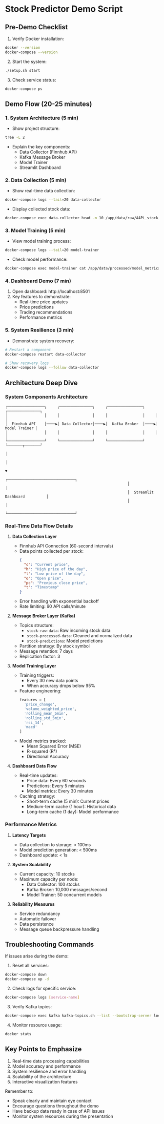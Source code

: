 # Stock Predictor Demo Script

## Pre-Demo Checklist

1. Verify Docker installation:
```bash
docker --version
docker-compose --version
```

2. Start the system:
```bash
./setup.sh start
```

3. Check service status:
```bash
docker-compose ps
```

## Demo Flow (20-25 minutes)

### 1. System Architecture (5 min)
- Show project structure:
```bash
tree -L 2
```
- Explain the key components:
  - Data Collector (Finnhub API)
  - Kafka Message Broker
  - Model Trainer
  - Streamlit Dashboard

### 2. Data Collection (5 min)
- Show real-time data collection:
```bash
docker-compose logs --tail=20 data-collector
```
- Display collected stock data:
```bash
docker-compose exec data-collector head -n 10 /app/data/raw/AAPL_stock_data.csv
```

### 3. Model Training (5 min)
- View model training process:
```bash
docker-compose logs --tail=20 model-trainer
```
- Check model performance:
```bash
docker-compose exec model-trainer cat /app/data/processed/model_metrics.csv
```

### 4. Dashboard Demo (7 min)
1. Open dashboard: http://localhost:8501
2. Key features to demonstrate:
   - Real-time price updates
   - Price predictions
   - Trading recommendations
   - Performance metrics

### 5. System Resilience (3 min)
- Demonstrate system recovery:
```bash
# Restart a component
docker-compose restart data-collector

# Show recovery logs
docker-compose logs --follow data-collector
```

## Architecture Deep Dive

### System Components Architecture
```
┌─────────────────┐     ┌───────────────┐     ┌────────────────┐     ┌───────────────┐
│                 │     │               │     │                │     │               │
│  Finnhub API    │────▶│ Data Collector│────▶│  Kafka Broker  │────▶│ Model Trainer │
│                 │     │               │     │                │     │               │
└─────────────────┘     └───────────────┘     └────────────────┘     └───────┬───────┘
                                                                             │
                                                                             │
                                                                             ▼
                                                        ┌───────────────────────────────┐
                                                        │                               │
                                                        │  Streamlit Dashboard          │
                                                        │                               │
                                                        └───────────────────────────────┘
```

### Real-Time Data Flow Details

1. **Data Collection Layer**
   - Finnhub API Connection (60-second intervals)
   - Data points collected per stock:
     ```json
     {
       "c": "Current price",
       "h": "High price of the day",
       "l": "Low price of the day",
       "o": "Open price",
       "pc": "Previous close price",
       "t": "Timestamp"
     }
     ```
   - Error handling with exponential backoff
   - Rate limiting: 60 API calls/minute

2. **Message Broker Layer (Kafka)**
   - Topics structure:
     - `stock-raw-data`: Raw incoming stock data
     - `stock-processed-data`: Cleaned and normalized data
     - `stock-predictions`: Model predictions
   - Partition strategy: By stock symbol
   - Message retention: 7 days
   - Replication factor: 3

3. **Model Training Layer**
   - Training triggers:
     - Every 30 new data points
     - When accuracy drops below 95%
   - Feature engineering:
     ```python
     features = [
       'price_change',
       'volume_weighted_price',
       'rolling_mean_5min',
       'rolling_std_5min',
       'rsi_14',
       'macd'
     ]
     ```
   - Model metrics tracked:
     - Mean Squared Error (MSE)
     - R-squared (R²)
     - Directional Accuracy

4. **Dashboard Data Flow**
   - Real-time updates:
     - Price data: Every 60 seconds
     - Predictions: Every 5 minutes
     - Model metrics: Every 30 minutes
   - Caching strategy:
     - Short-term cache (5 min): Current prices
     - Medium-term cache (1 hour): Historical data
     - Long-term cache (1 day): Model performance

### Performance Metrics

1. **Latency Targets**
   - Data collection to storage: < 100ms
   - Model prediction generation: < 500ms
   - Dashboard update: < 1s

2. **System Scalability**
   - Current capacity: 10 stocks
   - Maximum capacity per node:
     - Data Collector: 100 stocks
     - Kafka Broker: 10,000 messages/second
     - Model Trainer: 50 concurrent models

3. **Reliability Measures**
   - Service redundancy
   - Automatic failover
   - Data persistence
   - Message queue backpressure handling

## Troubleshooting Commands

If issues arise during the demo:

1. Reset all services:
```bash
docker-compose down
docker-compose up -d
```

2. Check logs for specific service:
```bash
docker-compose logs [service-name]
```

3. Verify Kafka topics:
```bash
docker-compose exec kafka kafka-topics.sh --list --bootstrap-server localhost:9092
```

4. Monitor resource usage:
```bash
docker stats
```

## Key Points to Emphasize

1. Real-time data processing capabilities
2. Model accuracy and performance
3. System resilience and error handling
4. Scalability of the architecture
5. Interactive visualization features

Remember to:
- Speak clearly and maintain eye contact
- Encourage questions throughout the demo
- Have backup data ready in case of API issues
- Monitor system resources during the presentation 